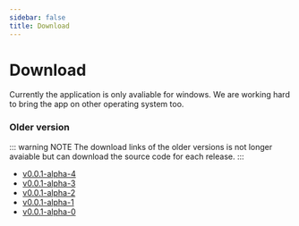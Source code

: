 ```yaml
---
sidebar: false
title: Download
---
```


# Download

Currently the application is only avaliable for windows. We are working hard to bring the app on other operating system too.

### Older version

::: warning NOTE
The download links of the older versions is not longer avaiable but can download the source code for each release.
:::

* [v0.0.1-alpha-4](https://gitlab.com/gitthermal/thermal/tags/v0.0.1-alpha.4)
* [v0.0.1-alpha-3](https://gitlab.com/gitthermal/thermal/tags/v0.0.1-alpha.3)
* [v0.0.1-alpha-2](https://gitlab.com/gitthermal/thermal/tags/v0.0.1-alpha.2)
* [v0.0.1-alpha-1](https://gitlab.com/gitthermal/thermal/tags/v0.0.1-alpha.1)
* [v0.0.1-alpha-0](https://gitlab.com/gitthermal/thermal/tags/v0.0.1-alpha.0)
